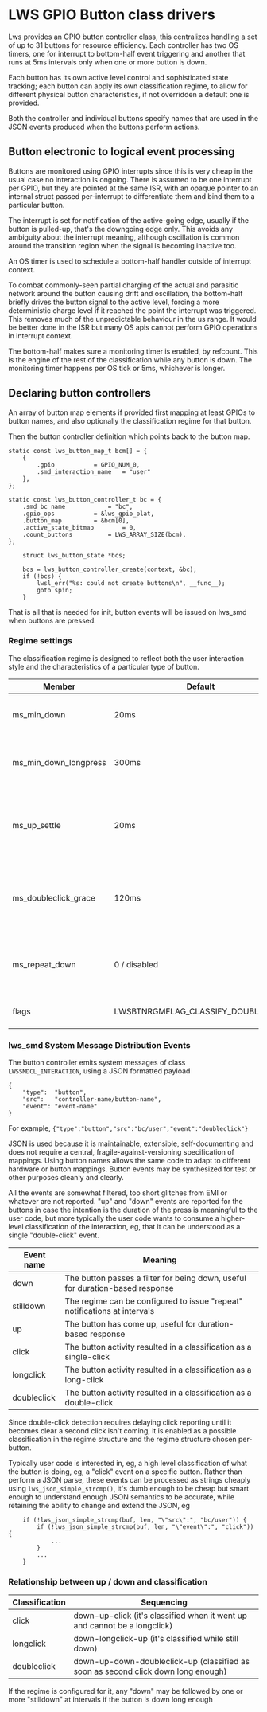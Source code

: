 # LWS GPIO Button class drivers

Lws provides an GPIO button controller class, this centralizes handling a set of
up to 31 buttons for resource efficiency.  Each controller has two OS timers,
one for interrupt to bottom-half event triggering and another that runs at 5ms
intervals only when one or more button is down.

Each button has its own active level control and sophisticated state tracking;
each button can apply its own classification regime, to allow for different
physical button characteristics, if not overridden a default one is provided.

Both the controller and individual buttons specify names that are used in the
JSON events produced when the buttons perform actions.

## Button electronic to logical event processing

Buttons are monitored using GPIO interrupts since this is very cheap in the
usual case no interaction is ongoing.  There is assumed to be one interrupt
per GPIO, but they are pointed at the same ISR, with an opaque pointer to an
internal struct passed per-interrupt to differentiate them and bind them to a
particular button.

The interrupt is set for notification of the active-going edge, usually if
the button is pulled-up, that's the downgoing edge only.  This avoids any
ambiguity about the interrupt meaning, although oscillation is common around
the transition region when the signal is becoming inactive too.

An OS timer is used to schedule a bottom-half handler outside of interrupt
context.

To combat commonly-seen partial charging of the actual and parasitic network
around the button causing drift and oscillation, the bottom-half briefly drives
the button signal to the active level, forcing a more deterministic charge level
if it reached the point the interrupt was triggered.  This removes much of the
unpredictable behaviour in the us range.  It would be better done in the ISR
but many OS apis cannot perform GPIO operations in interrupt context.

The bottom-half makes sure a monitoring timer is enabled, by refcount.  This
is the engine of the rest of the classification while any button is down.  The
monitoring timer happens per OS tick or 5ms, whichever is longer.

## Declaring button controllers

An array of button map elements if provided first mapping at least GPIOs to
button names, and also optionally the classification regime for that button.

Then the button controller definition which points back to the button map.

```
static const lws_button_map_t bcm[] = {
	{
		.gpio			= GPIO_NUM_0,
		.smd_interaction_name	= "user"
	},
};

static const lws_button_controller_t bc = {
	.smd_bc_name			= "bc",
	.gpio_ops			= &lws_gpio_plat,
	.button_map			= &bcm[0],
	.active_state_bitmap		= 0,
	.count_buttons			= LWS_ARRAY_SIZE(bcm),
};

	struct lws_button_state *bcs;

	bcs = lws_button_controller_create(context, &bc);
	if (!bcs) {
		lwsl_err("%s: could not create buttons\n", __func__);
		goto spin;
	}
```

That is all that is needed for init, button events will be issued on lws_smd
when buttons are pressed.

### Regime settings

The classification regime is designed to reflect both the user interaction
style and the characteristics of a particular type of button.

Member|Default|Meaning
---|---|---
ms_min_down|20ms|Down events shorter than this are ignored
ms_min_down_longpress|300ms|Down events longer than this are reported as a long-click
ms_up_settle|20ms|After the first indication a button is no longer down, the button is ignored for this interval
ms_doubleclick_grace|120ms|The time allowed after a click to see if a second, double-click, is forthcoming
ms_repeat_down|0 / disabled|If held down, interval at which to issue `stilldown` events
flags|LWSBTNRGMFLAG_CLASSIFY_DOUBLECLICK|Control which classifications can apply

### lws_smd System Message Distribution Events

The button controller emits system messages of class `LWSSMDCL_INTERACTION`,
using a JSON formatted payload

```
{
	"type":  "button",
	"src":   "controller-name/button-name",
	"event": "event-name"
}
```

For example, `{"type":"button","src":"bc/user","event":"doubleclick"}`

JSON is used because it is maintainable, extensible, self-documenting and does
not require a central, fragile-against-versioning specification of mappings.
Using button names allows the same code to adapt to different hardware or
button mappings.  Button events may be synthesized for test or other purposes
cleanly and clearly.

All the events are somewhat filtered, too short glitches from EMI or whatever
are not reported.  "up" and "down" events are reported for the buttons in case
the intention is the duration of the press is meaningful to the user code, but
more typically the user code wants to consume a higher-level classification of
the interaction, eg, that it can be understood as a single "double-click" event. 

Event name|Meaning
---|---
down|The button passes a filter for being down, useful for duration-based response
stilldown|The regime can be configured to issue "repeat" notifications at intervals
up|The button has come up, useful for duration-based response
click|The button activity resulted in a classification as a single-click
longclick|The button activity resulted in a classification as a long-click
doubleclick|The button activity resulted in a classification as a double-click

Since double-click detection requires delaying click reporting until it becomes
clear a second click isn't coming, it is enabled as a possible classification in
the regime structure and the regime structure chosen per-button.

Typically user code is interested in, eg, a high level classification of what
the button is doing, eg, a "click" event on a specific button.  Rather than
perform a JSON parse, these events can be processed as strings cheaply using
`lws_json_simple_strcmp()`, it's dumb enough to be cheap but smart enough to
understand enough JSON semantics to be accurate, while retaining the ability to
change and extend the JSON, eg

```
	if (!lws_json_simple_strcmp(buf, len, "\"src\":", "bc/user")) {
		if (!lws_json_simple_strcmp(buf, len, "\"event\":", "click")) {
			...
		}
		...
	}
```

### Relationship between up / down and classification

Classification|Sequencing
---|---
click|down-up-click (it's classified when it went up and cannot be a longclick)
longclick|down-longclick-up (it's classified while still down)
doubleclick|down-up-down-doubleclick-up (classified as soon as second click down long enough)

If the regime is configured for it, any "down" may be followed by one or more
"stilldown" at intervals if the button is down long enough

